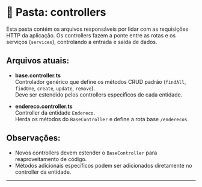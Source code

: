 # 📂 Pasta: controllers

Esta pasta contém os arquivos responsáveis por lidar com as requisições HTTP da aplicação. Os controllers fazem a ponte entre as rotas e os serviços (`services`), controlando a entrada e saída de dados.

## Arquivos atuais:

- **base.controller.ts**  
  Controlador genérico que define os métodos CRUD padrão (`findAll`, `findOne`, `create`, `update`, `remove`).  
  Deve ser estendido pelos controllers específicos de cada entidade.

- **endereco.controller.ts**  
  Controller da entidade `Endereco`.  
  Herda os métodos do `BaseController` e define a rota base `/enderecos`.

## Observações:
- Novos controllers devem estender o `BaseController` para reaproveitamento de código.
- Métodos adicionais específicos podem ser adicionados diretamente no controller da entidade.

---
